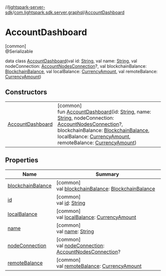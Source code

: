 //[lightspark-server-sdk](../../../index.md)/[com.lightspark.sdk.server.graphql](../index.md)/[AccountDashboard](index.md)

# AccountDashboard

[common]\
@Serializable

data class [AccountDashboard](index.md)(val id: [String](https://kotlinlang.org/api/latest/jvm/stdlib/kotlin/-string/index.html), val name: [String](https://kotlinlang.org/api/latest/jvm/stdlib/kotlin/-string/index.html), val nodeConnection: [AccountNodesConnection](../-account-nodes-connection/index.md)?, val blockchainBalance: [BlockchainBalance](../../com.lightspark.sdk.server.model/-blockchain-balance/index.md), val localBalance: [CurrencyAmount](../../com.lightspark.sdk.server.model/-currency-amount/index.md), val remoteBalance: [CurrencyAmount](../../com.lightspark.sdk.server.model/-currency-amount/index.md))

## Constructors

| | |
|---|---|
| [AccountDashboard](-account-dashboard.md) | [common]<br>fun [AccountDashboard](-account-dashboard.md)(id: [String](https://kotlinlang.org/api/latest/jvm/stdlib/kotlin/-string/index.html), name: [String](https://kotlinlang.org/api/latest/jvm/stdlib/kotlin/-string/index.html), nodeConnection: [AccountNodesConnection](../-account-nodes-connection/index.md)?, blockchainBalance: [BlockchainBalance](../../com.lightspark.sdk.server.model/-blockchain-balance/index.md), localBalance: [CurrencyAmount](../../com.lightspark.sdk.server.model/-currency-amount/index.md), remoteBalance: [CurrencyAmount](../../com.lightspark.sdk.server.model/-currency-amount/index.md)) |

## Properties

| Name | Summary |
|---|---|
| [blockchainBalance](blockchain-balance.md) | [common]<br>val [blockchainBalance](blockchain-balance.md): [BlockchainBalance](../../com.lightspark.sdk.server.model/-blockchain-balance/index.md) |
| [id](id.md) | [common]<br>val [id](id.md): [String](https://kotlinlang.org/api/latest/jvm/stdlib/kotlin/-string/index.html) |
| [localBalance](local-balance.md) | [common]<br>val [localBalance](local-balance.md): [CurrencyAmount](../../com.lightspark.sdk.server.model/-currency-amount/index.md) |
| [name](name.md) | [common]<br>val [name](name.md): [String](https://kotlinlang.org/api/latest/jvm/stdlib/kotlin/-string/index.html) |
| [nodeConnection](node-connection.md) | [common]<br>val [nodeConnection](node-connection.md): [AccountNodesConnection](../-account-nodes-connection/index.md)? |
| [remoteBalance](remote-balance.md) | [common]<br>val [remoteBalance](remote-balance.md): [CurrencyAmount](../../com.lightspark.sdk.server.model/-currency-amount/index.md) |
